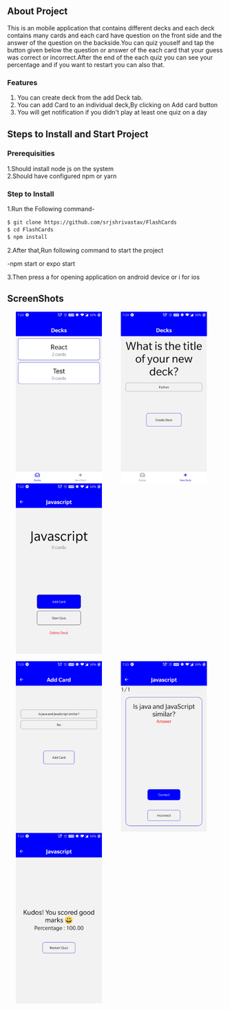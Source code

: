 ## About Project

This is an mobile application that contains different decks and each deck contains many cards and each card have question on the front side and the answer of the question on the backside.You can quiz youself and tap the button given below the question or answer of the each card that your guess was correct or incorrect.After the end of the each quiz you can see your percentage and if you want to restart you can also that.

### Features

1. You can create deck from the add Deck tab.<br />
2. You can add Card to an individual deck,By clicking on Add card button<br />
3. You will get notification if you didn't play at least one quiz on a day

## Steps to Install and Start Project

### Prerequisities

1.Should install node js on the system<br/>
2.Should have configured npm or yarn

### Step to Install

1.Run the Following command-

```bash
$ git clone https://github.com/srjshrivastav/FlashCards
$ cd FlashCards
$ npm install
```

2.After that,Run following command to start the project

-npm start or expo start

3.Then press a for opening application on android device or i for ios

## ScreenShots

<p float="left">
<img src="https://raw.githubusercontent.com/srjshrivastav/FlashCards/master/ScreenShots/Decks.jpg" width="200" height="395" hspace="20"> 
<img src="https://github.com/srjshrivastav/FlashCards/blob/master/ScreenShots/ADD_DECK.jpg" width="200" height="395" hspace="20">

<img src="https://github.com/srjshrivastav/FlashCards/blob/master/ScreenShots/Ind_Deck.jpg" width="200" height="395" hspace="20">
</p>
<p float="left">
<img src="https://github.com/srjshrivastav/FlashCards/blob/master/ScreenShots/ADD_CARD.jpg" width="200" height="395" hspace="20">

<img src="https://github.com/srjshrivastav/FlashCards/blob/master/ScreenShots/Quiz.jpg" width="200" height="395" hspace="20">
<img src="https://github.com/srjshrivastav/FlashCards/blob/master/ScreenShots/Result.jpg" width="200" height="395" hspace="20">
</p>
